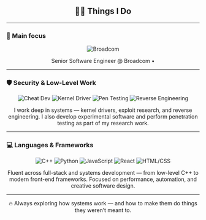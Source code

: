 <h2 align="center">👨‍💻 Things I Do</h2>

---

### 🧩 Main focus
<div align="center">
<img alt="Broadcom" src="https://img.shields.io/badge/BROADCOM-b30000?style=for-the-badge&logoColor=white" />
</div>

<p align="center">
Senior Software Engineer @ Broadcom •
</p>

---

### 🛡️ Security & Low-Level Work
<div align="center">
<img alt="Cheat Dev" src="https://img.shields.io/badge/CHEAT_DEV-333333?style=for-the-badge" />
<img alt="Kernel Driver" src="https://img.shields.io/badge/KERNEL_DRIVER-198754?style=for-the-badge" />
<img alt="Pen Testing" src="https://img.shields.io/badge/PEN_TESTING-0d6efd?style=for-the-badge" />
<img alt="Reverse Engineering" src="https://img.shields.io/badge/REVERSE_ENG-6c757d?style=for-the-badge" />
</div>

<p align="center">
I work deep in systems — kernel drivers, exploit research, and reverse engineering.  
I also develop experimental software and perform penetration testing as part of my research work.
</p>

---

### 💻 Languages & Frameworks
<div align="center">
<img alt="C++" src="https://img.shields.io/badge/C++-00599C?style=for-the-badge&logo=cplusplus&logoColor=white" />
<img alt="Python" src="https://img.shields.io/badge/Python-3776AB?style=for-the-badge&logo=python&logoColor=white" />
<img alt="JavaScript" src="https://img.shields.io/badge/JavaScript-F7DF1E?style=for-the-badge&logo=javascript&logoColor=000000" />
<img alt="React" src="https://img.shields.io/badge/React-61DAFB?style=for-the-badge&logo=react&logoColor=000000" />
<img alt="HTML/CSS" src="https://img.shields.io/badge/HTML%2FCSS-E34F26?style=for-the-badge&logo=html5&logoColor=white" />
</div>

<p align="center">
Fluent across full-stack and systems development — from low-level C++ to modern front-end frameworks.  
Focused on performance, automation, and creative software design.
</p>

---

<p align="center">
🔥 Always exploring how systems work — and how to make them do things they weren’t meant to.
</p>
